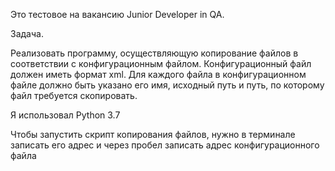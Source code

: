 Это тестовое на вакансию Junior Developer in QA.

Задача.

Реализовать программу, осуществляющую копирование файлов в соответствии с конфигурационным файлом. Конфигурационный файл должен иметь формат xml. Для каждого файла в конфигурационном файле должно быть указано его имя, исходный путь и путь, по которому файл требуется скопировать.

Я использовал Python 3.7

Чтобы запустить скрипт копирования файлов, нужно в терминале записать его адрес и через пробел записать адрес конфигурационного файла 